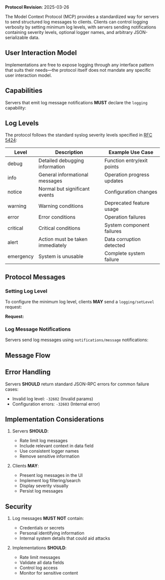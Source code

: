 **Protocol Revision**: 2025-03-26

The Model Context Protocol (MCP) provides a standardized way for servers to send
structured log messages to clients. Clients can control logging verbosity by
setting minimum log levels, with servers sending notifications containing
severity levels, optional logger names, and arbitrary JSON-serializable data.

## User Interaction Model[](https://spec.modelcontextprotocol.io/specification/2025-03-26/server/utilities/logging/#user-interaction-model)

Implementations are free to expose logging through any interface pattern that
suits their needs—the protocol itself does not mandate any specific user
interaction model.

## Capabilities[](https://spec.modelcontextprotocol.io/specification/2025-03-26/server/utilities/logging/#capabilities)

Servers that emit log message notifications **MUST** declare the `logging`
capability:

## Log Levels[](https://spec.modelcontextprotocol.io/specification/2025-03-26/server/utilities/logging/#log-levels)

The protocol follows the standard syslog severity levels specified in
[RFC 5424](https://datatracker.ietf.org/doc/html/rfc5424#section-6.2.1):

| Level     | Description                      | Example Use Case           |
| --------- | -------------------------------- | -------------------------- |
| debug     | Detailed debugging information   | Function entry/exit points |
| info      | General informational messages   | Operation progress updates |
| notice    | Normal but significant events    | Configuration changes      |
| warning   | Warning conditions               | Deprecated feature usage   |
| error     | Error conditions                 | Operation failures         |
| critical  | Critical conditions              | System component failures  |
| alert     | Action must be taken immediately | Data corruption detected   |
| emergency | System is unusable               | Complete system failure    |

## Protocol Messages[](https://spec.modelcontextprotocol.io/specification/2025-03-26/server/utilities/logging/#protocol-messages)

### Setting Log Level[](https://spec.modelcontextprotocol.io/specification/2025-03-26/server/utilities/logging/#setting-log-level)

To configure the minimum log level, clients **MAY** send a `logging/setLevel`
request:

**Request:**

### Log Message Notifications[](https://spec.modelcontextprotocol.io/specification/2025-03-26/server/utilities/logging/#log-message-notifications)

Servers send log messages using `notifications/message` notifications:

## Message Flow[](https://spec.modelcontextprotocol.io/specification/2025-03-26/server/utilities/logging/#message-flow)

## Error Handling[](https://spec.modelcontextprotocol.io/specification/2025-03-26/server/utilities/logging/#error-handling)

Servers **SHOULD** return standard JSON-RPC errors for common failure cases:

- Invalid log level: `-32602` (Invalid params)
- Configuration errors: `-32603` (Internal error)

## Implementation Considerations[](https://spec.modelcontextprotocol.io/specification/2025-03-26/server/utilities/logging/#implementation-considerations)

1. Servers **SHOULD**:

   - Rate limit log messages
   - Include relevant context in data field
   - Use consistent logger names
   - Remove sensitive information
2. Clients **MAY**:

   - Present log messages in the UI
   - Implement log filtering/search
   - Display severity visually
   - Persist log messages

## Security[](https://spec.modelcontextprotocol.io/specification/2025-03-26/server/utilities/logging/#security)

1. Log messages **MUST NOT** contain:

   - Credentials or secrets
   - Personal identifying information
   - Internal system details that could aid attacks
2. Implementations **SHOULD**:

   - Rate limit messages
   - Validate all data fields
   - Control log access
   - Monitor for sensitive content
